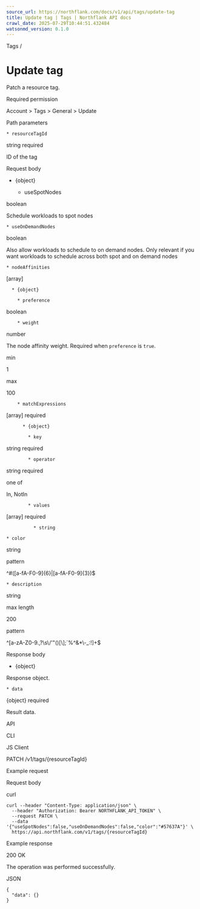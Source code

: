 ```yaml
---
source_url: https://northflank.com/docs/v1/api/tags/update-tag
title: Update tag | Tags | Northflank API docs
crawl_date: 2025-07-29T10:44:51.432484
watsonmd_version: 0.1.0
---
```


Tags / 

# Update tag

Patch a resource tag.

Required permission

Account > Tags > General > Update

Path parameters

    * resourceTagId

string required

ID of the tag




Request body

  * {object}

    * useSpotNodes

boolean

Schedule workloads to spot nodes

    * useOnDemandNodes

boolean

Also allow workloads to schedule to on demand nodes. Only relevant if you want workloads to schedule across both spot and on demand nodes

    * nodeAffinities

[array]

      * {object}

        * preference

boolean

        * weight

number

The node affinity weight. Required when `preference` is `true`.

min

1

max

100

        * matchExpressions

[array] required

          * {object}

            * key

string required

            * operator

string required

one of

In, NotIn

            * values

[array] required

              * string

    * color

string

pattern

^#([a-fA-F0-9]{6}|[a-fA-F0-9]{3})$

    * description

string

max length

200

pattern

^[a-zA-Z0-9.,?\s\\\/'"()[\\];`%^&*\\-_:!]+$




Response body

  * {object}

Response object.

    * data

{object} required

Result data.




API

CLI

JS Client

PATCH /v1/tags/{resourceTagId}

Example request

Request body

curl
    
    
    curl --header "Content-Type: application/json" \
      --header "Authorization: Bearer NORTHFLANK_API_TOKEN" \
      --request PATCH \
      --data '{"useSpotNodes":false,"useOnDemandNodes":false,"color":"#57637A"}' \
      https://api.northflank.com/v1/tags/{resourceTagId}

Example response

200 OK

The operation was performed successfully.

JSON
    
    
    {
      "data": {}
    }